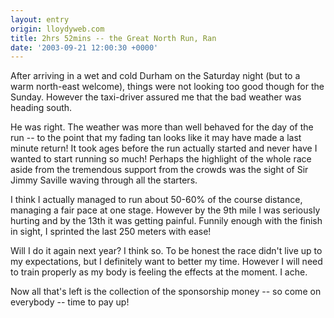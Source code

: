 ```yaml
---
layout: entry
origin: lloydyweb.com
title: 2hrs 52mins -- the Great North Run, Ran
date: '2003-09-21 12:00:30 +0000'
---
```

After arriving in a wet and cold Durham on the Saturday night (but to a warm north-east welcome), things were not looking too good though for the Sunday. However the taxi-driver assured me that the bad weather was heading south.

He was right. The weather was more than well behaved for the day of the run -- to the point that my fading tan looks like it may have made a last minute return! It took ages before the run actually started and never have I wanted to start running so much! Perhaps the highlight of the whole race aside from the tremendous support from the crowds was the sight of Sir Jimmy Saville waving through all the starters.

I think I actually managed to run about 50-60% of the course distance, managing a fair pace at one stage. However by the 9th mile I was seriously hurting and by the 13th it was getting painful. Funnily enough with the finish in sight, I sprinted the last 250 meters with ease!

Will I do it again next year? I think so. To be honest the race didn't live up to my expectations, but I definitely want to better my time. However I will need to train properly as my body is feeling the effects at the moment. I ache.

Now all that's left is the collection of the sponsorship money -- so come on everybody -- time to pay up!